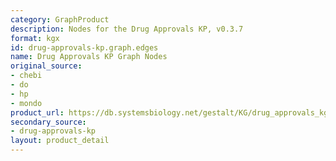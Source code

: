 ```yaml
---
category: GraphProduct
description: Nodes for the Drug Approvals KP, v0.3.7
format: kgx
id: drug-approvals-kp.graph.edges
name: Drug Approvals KP Graph Nodes
original_source:
- chebi
- do
- hp
- mondo
product_url: https://db.systemsbiology.net/gestalt/KG/drug_approvals_kg_nodes_v0.3.7.tsv
secondary_source:
- drug-approvals-kp
layout: product_detail
---
```

